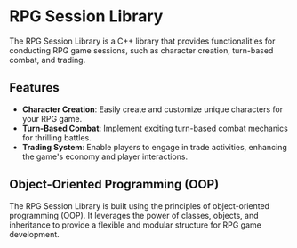 # RPG Session Library

The RPG Session Library is a C++ library that provides functionalities for conducting RPG game sessions, such as character creation, turn-based combat, and trading.

## Features

- **Character Creation**: Easily create and customize unique characters for your RPG game.
- **Turn-Based Combat**: Implement exciting turn-based combat mechanics for thrilling battles.
- **Trading System**: Enable players to engage in trade activities, enhancing the game's economy and player interactions.

## Object-Oriented Programming (OOP)

The RPG Session Library is built using the principles of object-oriented programming (OOP). It leverages the power of classes, objects, and inheritance to provide a flexible and modular structure for RPG game development.
